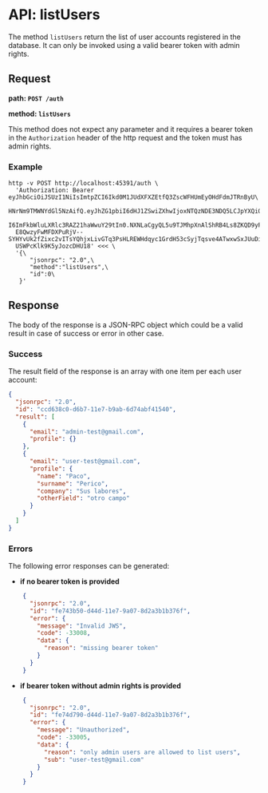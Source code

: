 # API: listUsers

The method `listUsers` return the list of user accounts registered
in the database. It can only be invoked using a valid bearer token
with admin rights.

## Request

**path: `POST /auth`**

**method: `listUsers`**

This  method does not expect any parameter and it requires a bearer
token in the `Authorization` header of the http request and the token
must has admin rights.

### Example

```
http -v POST http://localhost:45391/auth \
  'Authorization: Bearer eyJhbGciOiJSUzI1NiIsImtpZCI6Ikd0M1JUdXFXZEtfQ3ZscWFHUmEyOHdFdmJTRnByU\
  HNrNm9TMWNYdGl5NzAifQ.eyJhZG1pbiI6dHJ1ZSwiZXhwIjoxNTQzNDE3NDQ5LCJpYXQiOjE1MTE4ODE0NDksInN1Yi\
  I6ImFkbWluLXRlc3RAZ21haWwuY29tIn0.NXNLaCgyQL5u9TJMhpXnAlShRB4Ls8ZKQD9yPZnyIekq1ZV4RvhfxrhEkD\
  E8QwzyFwMFDXPuRjV--SYHYvUk2fZixc2vITsYQhjxLivGTq3PsHLREWHdqyc1GrdH53cSyjTqsve4ATwxwSxJUuDiQa\
  USWPcKlk9K5yJozcDHU18' <<< \
  '{\
      "jsonrpc": "2.0",\
      "method":"listUsers",\
      "id":0\
   }'
```


## Response

The body of the response is a JSON-RPC object which could be a valid result
in case of success or error in other case.

### Success

The result field of the response is an array with one item per each user account:

```json
{
  "jsonrpc": "2.0",
  "id": "ccd638c0-d6b7-11e7-b9ab-6d74abf41540",
  "result": [
    {
      "email": "admin-test@gmail.com",
      "profile": {}
    },
    {
      "email": "user-test@gmail.com",
      "profile": {
        "name": "Paco",
        "surname": "Perico",
        "company": "Sus labores",
        "otherField": "otro campo"
      }
    }
  ]
}

```

### Errors

The following error responses can be generated:

* **if no bearer token is provided**

```json
    {
      "jsonrpc": "2.0",
      "id": "fe743b50-d44d-11e7-9a07-8d2a3b1b376f",
      "error": {
        "message": "Invalid JWS",
        "code": -33008,
        "data": {
          "reason": "missing bearer token"
        }
      }
    }
```

* **if bearer token without admin rights is provided**

```json
    {
      "jsonrpc": "2.0",
      "id": "fe74d790-d44d-11e7-9a07-8d2a3b1b376f",
      "error": {
        "message": "Unauthorized",
        "code": -33005,
        "data": {
          "reason": "only admin users are allowed to list users",
          "sub": "user-test@gmail.com"
        }
      }
    }
```
